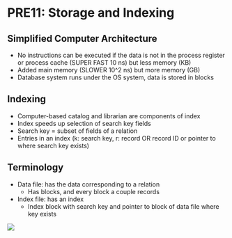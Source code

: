 # PRE11: Storage and Indexing

## Simplified Computer Architecture 
- No instructions can be executed if the data is not in the process register or process cache (SUPER FAST 10 ns) but less memory (KB)
- Added main memory (SLOWER 10^2 ns) but more memory (GB)
- Database system runs under the OS system, data is stored in blocks

## Indexing 
- Computer-based catalog and librarian are components of index 
- Index speeds up selection of search key fields
- Search key = subset of fields of a relation
- Entries in an index (k: search key, r: record OR record ID or pointer to where search key exists)

## Terminology 
- Data file: has the data corresponding to a relation 
    - Has blocks, and every block a couple records 
- Index file: has an index 
    - Index block with search key and pointer to block of data file where key exists

![](/assets/pre11.png)